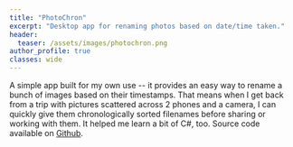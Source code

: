 ```yaml
---
title: "PhotoChron"
excerpt: "Desktop app for renaming photos based on date/time taken."
header:
  teaser: /assets/images/photochron.png
author_profile: true
classes: wide
---
```


A simple app built for my own use -- it provides an easy way to rename a bunch of images based on their timestamps. That means when I get back from a trip with pictures scattered across 2 phones and a camera, I can quickly give them chronologically sorted filenames before sharing or working with them. It helped me learn a bit of C#, too. Source code available on [Github](https://github.com/timpel/PhotoChron).